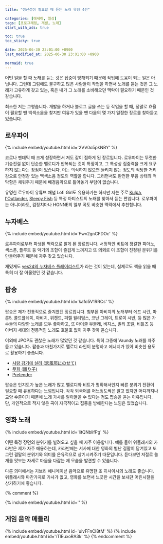 ```yaml
---
title: "생산성이 필요할 때 듣는 노래 유형 4선"

categories: [에세이, 일상]
tags: [프로그래밍, 개발, 노래]
start_with_ads: true

toc: true
toc_sticky: true

date: 2025-06-30 23:01:00 +0900
last_modified_at: 2025-06-30 23:01:00 +0900

mermaid: true
---
```


어떤 일을 할 때 노래를 듣는 것은 집중이 방해되기 때문에 작업에 도움이 되는 일은 아닙니다. 그런데 그럼에도 불구하고 많은 사람들이 작업을 하면서 노래를 듣는 것은 그 노래가 고유하게 갖고 있는, 혹은 내가 그 노래를 소비해오던 맥락이 필요하기 때문인 것 같습니다.

최소한 저는 그렇습니다. 개발을 하거나 블로그 글을 쓰는 등 작업을 할 때, 정말로 효율이 필요할 땐 백색소음을 찾지만 여유가 있을 떈 다음의 몇 가지 일정한 장르를 찾아듣고 있습니다.

## **로우파이**

{% include embed/youtube.html id='2VV0o5pkNBY' %}

코로나 팬데믹 때 크게 성장하면서 저도 같이 접하게 된 장르입니다. 로우파이는 뚜렷한 기승전결 없이 단순한 멜로디가 반복되는 것이 특징이고, 그 특성상 집중력을 크게 요구하지 않는다는 장점이 있습니다. 이는 의식하지 않으면 들리지 않는 정도의 적당한 거리감으로 안정감 있는 백색소음 정도의 역할을 합니다. 그러면서도 완전한 무음 상태의 적막함은 채워주기 때문에 배경음악으로 틀어놓기 부담이 없습니다.

유명한 로우파이 유튜브 채널 Lofi Girl도 유용하기는 하지만 저는 주로 [Kulpa](https://www.youtube.com/@Kupla/featured), [l'Outlander](https://www.youtube.com/@loutlander/featured), [Sleepy Fish](https://www.youtube.com/channel/UCNR1Pzl2T9biZWAbOXZPUwQ) 등 특정 아티스트의 노래를 찾아서 듣는 편입니다. 로우파이는 아니더라도, 검정치마나 HONNE의 일부 곡도 비슷한 맥락에서 추천합니다.

## **누자베스**

{% include embed/youtube.html id='Fwv2gnCFDOc' %}

로우파이로부터 파생된 맥락으로 알게 된 장르입니다. 서정적인 비트에 정갈한 피아노, 색소폰, 플루트 등 악기의 조합이 즐겁게 느껴지고 또 의외로 이 조합이 진정된 분위기를 만들어주기 때문에 자주 찾고 있습니다.

재밌게도 [yes24의 누자베스 플레이리스트](https://www.youtube.com/watch?v=9CSjtzOueFo)가 라는 것이 있는데, 실제로도 책을 읽을 때 특히 더 잘 어울렸던 것 같습니다.

## **팝송**

{% include embed/youtube.html id='kafo5V1RRCs' %}

팝송은 제가 전통적으로 즐겨왔던 장르입니다. 첨부된 아비치의 노래부터 에드 시런, 마룬5, 콜드플레이, 아비치, 위켄드, 퍼렐 윌리엄스, 코난 그레이, 트로이 시반, 등 많은 가수들의 다양한 노래를 모두 좋아하고, 또 마이클 부블레, 비지스, 빌리 조엘, 비틀즈 등 아버지 세대의 전통적인 노래도 호불호 없이 자주 찾아 듣습니다.

이외에 JPOP도 괜찮은 노래가 많았던 것 같습니다. 특히 그중에 Vaundy 노래를 자주 듣고 있습니다. 팝송과 마찬가지로 멜로디 라인이 분명하고 에너지가 있어 비슷한 용도로 활용하기 좋습니다.

- [사랑 감기에 실려 (恋風邪にのせて)](https://www.youtube.com/watch?v=7HgJIAUtICU)
- [무희 (踊り子)](https://www.youtube.com/watch?v=7HgJIAUtICU)
- [Pretender](https://www.youtube.com/watch?v=TQ8WlA2GXbk)

팝송은 인지도가 높은 노래가 많고 멜로디와 비트가 명확해서인지 빠른 분위기 전환이 필요할 때 유용하다는 느낌입니다. 각각 외국어를 어느정도씩은 알고 있지만 어디까지나 교양 수준이기 때문에 노래 가사를 알아들을 수 없다는 점도 팝송을 듣는 이유입니다. 단, 개인적으로 적지 않은 곡이 자극적이고 집중을 방해한다는 느낌은 있었습니다.

## **영화 노래**

{% include embed/youtube.html id='litQNblifPg' %}

어떤 특정 장면의 분위기를 빌려오고 싶을 때 자주 이용합니다. 예를 들어 위플래시의 카라반은 제가 자주 애용하는데, 카라반에는 서사에 대한 영화의 별난 결말이 담겨있고 또 그런 결말의 분위기와 의미를 은유적으로 상기시켜주기 때문입니다. 듣다보면 저절로 쓸개를 맛보는 자세로 마음을 다잡는 제 모습을 발견할 수 있습니다.

다른 의미에서는 지브리 애니메이션 음악으로 유명한 조 히사이시의 노래도 좋습니다. 위플래시와 마찬가지로 가사가 없고, 영화를 보면서 느긋한 시간을 보내던 어린시절을 상기하기에 좋습니다.

{% comment %}

{% include embed/youtube.html id='' %}

## **게임 음악 메들리**

{% include embed/youtube.html id='uivFFnCI8tM' %}
{% include embed/youtube.html id='rTlEuxoRA3k' %}
{% endcomment %}